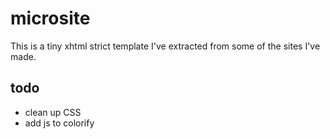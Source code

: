 microsite
=========

This is a tiny xhtml strict template I've extracted from some of the sites I've made.

todo
----
* clean up CSS
* add js to colorify
